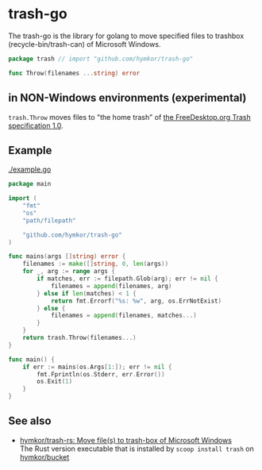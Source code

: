 trash-go
========

The trash-go is the library for golang to move specified files to trashbox (recycle-bin/trash-can) of Microsoft Windows.

```go doc |
package trash // import "github.com/hymkor/trash-go"

func Throw(filenames ...string) error
```

in NON-Windows environments (experimental)
------------------------------------------

`trash.Throw` moves files to "the home trash" of [the FreeDesktop.org Trash specification 1.0][fd1].

[fd1]: https://specifications.freedesktop.org/trash-spec/trashspec-1.0.html

Example
-------

[./example.go](./example.go)

```example.go
package main

import (
    "fmt"
    "os"
    "path/filepath"

    "github.com/hymkor/trash-go"
)

func mains(args []string) error {
    filenames := make([]string, 0, len(args))
    for _, arg := range args {
        if matches, err := filepath.Glob(arg); err != nil {
            filenames = append(filenames, arg)
        } else if len(matches) < 1 {
            return fmt.Errorf("%s: %w", arg, os.ErrNotExist)
        } else {
            filenames = append(filenames, matches...)
        }
    }
    return trash.Throw(filenames...)
}

func main() {
    if err := mains(os.Args[1:]); err != nil {
        fmt.Fprintln(os.Stderr, err.Error())
        os.Exit(1)
    }
}
```

See also
--------

- [hymkor/trash-rs: Move file(s) to trash-box of Microsoft Windows](https://github.com/hymkor/trash-rs)  
    The Rust version executable that is installed by `scoop install trash` on [hymkor/bucket](https://github.com/hymkor/scoop-bucket)
